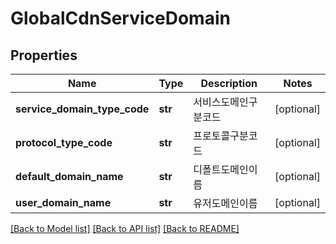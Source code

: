 # GlobalCdnServiceDomain

## Properties
Name | Type | Description | Notes
------------ | ------------- | ------------- | -------------
**service_domain_type_code** | **str** | 서비스도메인구분코드 | [optional] 
**protocol_type_code** | **str** | 프로토콜구분코드 | [optional] 
**default_domain_name** | **str** | 디폴트도메인이름 | [optional] 
**user_domain_name** | **str** | 유저도메인이름 | [optional] 

[[Back to Model list]](../README.md#documentation-for-models) [[Back to API list]](../README.md#documentation-for-api-endpoints) [[Back to README]](../README.md)


